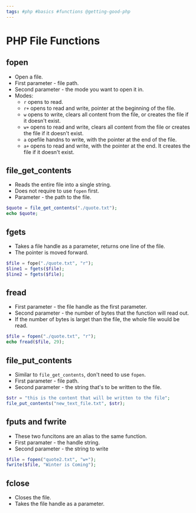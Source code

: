 ```yaml
---
tags: #php #basics #functions @getting-good-php
---
```


# PHP File Functions

## fopen
- Open a file.
- First parameter - file path.
- Second parameter - the mode you want to open it in.
- Modes:
    - `r` opens to read.
    - `r+` opens to read and write, pointer at the beginning of the file.
    - `w` opens to write, clears all content from the file, or creates the file if it doesn't exist.
    - `w+` opens to read and write, clears all content from the file or creates the file if it doesn't exist.
    - `a` opefile handns to write, with the pointer at the end of the file.
    - `a+` opens to read and write, with the pointer at the end. It creates the file if it doesn't exist.



## file_get_contents
- Reads the entire file into a single string.
- Does not require to use `fopen` first.
- Parameter - the path to the file.

```php
$quote = file_get_contents("./quote.txt");
echo $quote;
```


## fgets
- Takes a file handle as a parameter, returns one line of the file.
- The pointer is moved forward.

```php
$file = fope("./quote.txt", "r");
$line1 = fgets($file);
$line2 = fgets($file);
```


## fread
- First parameter - the file handle as the first parameter.
- Second parameter - the number of bytes that the function will read out.
- If the number of bytes is larget than the file, the whole file would be read.

```php
$file = fopen("./quote.txt", "r");
echo fread($file, 29);
```


## file_put_contents
- Similar to `file_get_contents`, don't need to use `fopen`.
- First parameter - file path.
- Second parameter - the string that's to be written to the file.

```php
$str = "this is the content that will be written to the file";
file_put_contents("new_text_file.txt", $str);
```


## fputs and fwrite
- These two funcitons are an alias to the same function.
- First paramater - the handle string.
- Second parameter - the string to write

```php
$file = fopen("quote2.txt", "w+");
fwrite($file, "Winter is Coming");
```


## fclose
- Closes the file.
- Takes the file handle as a parameter.
